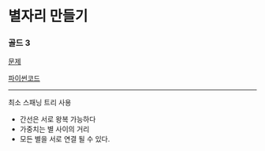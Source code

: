 # 별자리 만들기
### 골드 3
[문제](https://www.acmicpc.net/problem/4386)

[파이썬코드](4386.py)

---
최소 스패닝 트리 사용
- 간선은 서로 왕복 가능하다
- 가중치는 별 사이의 거리
- 모든 별을 서로 연결 될 수 있다.